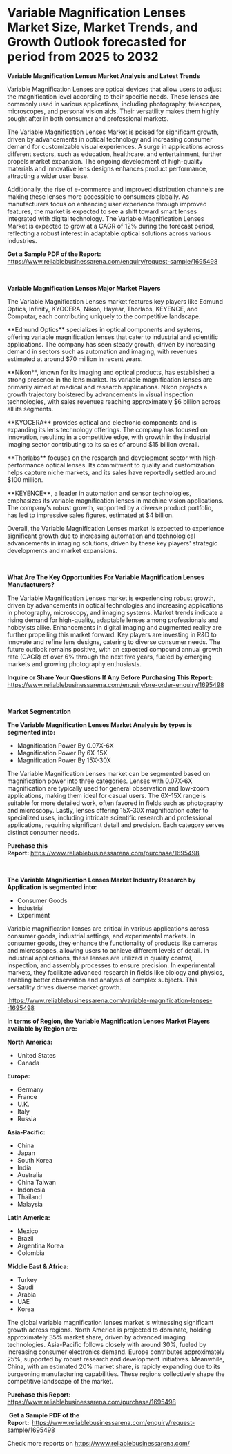 <p><h1>Variable Magnification Lenses Market Size, Market Trends, and Growth Outlook forecasted for period from 2025 to 2032</h1></p><p><strong>Variable Magnification Lenses Market Analysis and Latest Trends</strong></p>
<p><p>Variable Magnification Lenses are optical devices that allow users to adjust the magnification level according to their specific needs. These lenses are commonly used in various applications, including photography, telescopes, microscopes, and personal vision aids. Their versatility makes them highly sought after in both consumer and professional markets.</p><p>The Variable Magnification Lenses Market is poised for significant growth, driven by advancements in optical technology and increasing consumer demand for customizable visual experiences. A surge in applications across different sectors, such as education, healthcare, and entertainment, further propels market expansion. The ongoing development of high-quality materials and innovative lens designs enhances product performance, attracting a wider user base.</p><p>Additionally, the rise of e-commerce and improved distribution channels are making these lenses more accessible to consumers globally. As manufacturers focus on enhancing user experience through improved features, the market is expected to see a shift toward smart lenses integrated with digital technology. The Variable Magnification Lenses Market is expected to grow at a CAGR of 12% during the forecast period, reflecting a robust interest in adaptable optical solutions across various industries.</p></p>
<p><strong>Get a Sample PDF of the Report:&nbsp;</strong> <a href="https://www.reliablebusinessarena.com/enquiry/request-sample/1695498?utm_campaign=3268&utm_medium=2&utm_source=Github&utm_content=ia&utm_term=27032025&utm_id=variable-magnification-lenses">https://www.reliablebusinessarena.com/enquiry/request-sample/1695498</a></p>
<p>&nbsp;</p>
<p><strong>Variable Magnification Lenses Major Market Players</strong></p>
<p><p>The Variable Magnification Lenses market features key players like Edmund Optics, Infinity, KYOCERA, Nikon, Hayear, Thorlabs, KEYENCE, and Computar, each contributing uniquely to the competitive landscape. </p><p>**Edmund Optics** specializes in optical components and systems, offering variable magnification lenses that cater to industrial and scientific applications. The company has seen steady growth, driven by increasing demand in sectors such as automation and imaging, with revenues estimated at around $70 million in recent years.</p><p>**Nikon**, known for its imaging and optical products, has established a strong presence in the lens market. Its variable magnification lenses are primarily aimed at medical and research applications. Nikon projects a growth trajectory bolstered by advancements in visual inspection technologies, with sales revenues reaching approximately $6 billion across all its segments.</p><p>**KYOCERA** provides optical and electronic components and is expanding its lens technology offerings. The company has focused on innovation, resulting in a competitive edge, with growth in the industrial imaging sector contributing to its sales of around $15 billion overall.</p><p>**Thorlabs** focuses on the research and development sector with high-performance optical lenses. Its commitment to quality and customization helps capture niche markets, and its sales have reportedly settled around $100 million.</p><p>**KEYENCE**, a leader in automation and sensor technologies, emphasizes its variable magnification lenses in machine vision applications. The company's robust growth, supported by a diverse product portfolio, has led to impressive sales figures, estimated at $4 billion.</p><p>Overall, the Variable Magnification Lenses market is expected to experience significant growth due to increasing automation and technological advancements in imaging solutions, driven by these key players' strategic developments and market expansions.</p></p>
<p>&nbsp;</p>
<p><strong>What Are The Key Opportunities For Variable Magnification Lenses Manufacturers?</strong></p>
<p><p>The Variable Magnification Lenses market is experiencing robust growth, driven by advancements in optical technologies and increasing applications in photography, microscopy, and imaging systems. Market trends indicate a rising demand for high-quality, adaptable lenses among professionals and hobbyists alike. Enhancements in digital imaging and augmented reality are further propelling this market forward. Key players are investing in R&D to innovate and refine lens designs, catering to diverse consumer needs. The future outlook remains positive, with an expected compound annual growth rate (CAGR) of over 6% through the next five years, fueled by emerging markets and growing photography enthusiasts.</p></p>
<p><strong>Inquire or Share Your Questions If Any Before Purchasing This Report:</strong> <a href="https://www.reliablebusinessarena.com/enquiry/pre-order-enquiry/1695498?utm_campaign=3268&utm_medium=2&utm_source=Github&utm_content=ia&utm_term=27032025&utm_id=variable-magnification-lenses">https://www.reliablebusinessarena.com/enquiry/pre-order-enquiry/1695498</a></p>
<p>&nbsp;</p>
<p><strong>Market Segmentation</strong></p>
<p><strong>The Variable Magnification Lenses Market Analysis by types is segmented into:</strong></p>
<p><ul><li>Magnification Power By 0.07X-6X</li><li>Magnification Power By 6X-15X</li><li>Magnification Power By 15X-30X</li></ul></p>
<p><p>The Variable Magnification Lenses market can be segmented based on magnification power into three categories. Lenses with 0.07X-6X magnification are typically used for general observation and low-zoom applications, making them ideal for casual users. The 6X-15X range is suitable for more detailed work, often favored in fields such as photography and microscopy. Lastly, lenses offering 15X-30X magnification cater to specialized uses, including intricate scientific research and professional applications, requiring significant detail and precision. Each category serves distinct consumer needs.</p></p>
<p><strong>Purchase this Report:&nbsp;</strong><a href="https://www.reliablebusinessarena.com/purchase/1695498?utm_campaign=3268&utm_medium=2&utm_source=Github&utm_content=ia&utm_term=27032025&utm_id=variable-magnification-lenses">https://www.reliablebusinessarena.com/purchase/1695498</a></p>
<p>&nbsp;</p>
<p><strong>The Variable Magnification Lenses Market Industry Research by Application is segmented into:</strong></p>
<p><ul><li>Consumer Goods</li><li>Industrial</li><li>Experiment</li></ul></p>
<p><p>Variable magnification lenses are critical in various applications across consumer goods, industrial settings, and experimental markets. In consumer goods, they enhance the functionality of products like cameras and microscopes, allowing users to achieve different levels of detail. In industrial applications, these lenses are utilized in quality control, inspection, and assembly processes to ensure precision. In experimental markets, they facilitate advanced research in fields like biology and physics, enabling better observation and analysis of complex subjects. This versatility drives diverse market growth.</p></p>
<p><a href="https://www.reliablebusinessarena.com/variable-magnification-lenses-r1695498?utm_campaign=3268&utm_medium=2&utm_source=Github&utm_content=ia&utm_term=27032025&utm_id=variable-magnification-lenses">&nbsp;https://www.reliablebusinessarena.com/variable-magnification-lenses-r1695498</a></p>
<p><strong>In terms of Region, the Variable Magnification Lenses Market Players available by Region are:</strong></p>
<p>
    <p> <strong> North America: </strong>
        <ul>
            <li>United States</li>
            <li>Canada</li>
        </ul>
        </p> 
    <p> <strong> Europe: </strong>
        <ul>
            <li>Germany</li>
            <li>France</li>
            <li>U.K.</li>
            <li>Italy</li>
            <li>Russia</li>
        </ul>
        </p> 
    <p> <strong> Asia-Pacific: </strong>
        <ul>
            <li>China</li>
            <li>Japan</li>
            <li>South Korea</li>
            <li>India</li>
            <li>Australia</li>
            <li>China Taiwan</li>
            <li>Indonesia</li>
            <li>Thailand</li>
            <li>Malaysia</li>
        </ul>
        </p> 
    <p> <strong> Latin America: </strong>
        <ul>
            <li>Mexico</li>
            <li>Brazil</li>
            <li>Argentina Korea</li>
            <li>Colombia</li>
        </ul>
        </p> 
    <p> <strong> Middle East & Africa: </strong>
        <ul>
            <li>Turkey</li>
            <li>Saudi</li>
            <li>Arabia</li>
            <li>UAE</li>
            <li>Korea</li>
        </ul>
    </p>
    </p>
<p><p>The global variable magnification lenses market is witnessing significant growth across regions. North America is projected to dominate, holding approximately 35% market share, driven by advanced imaging technologies. Asia-Pacific follows closely with around 30%, fueled by increasing consumer electronics demand. Europe contributes approximately 25%, supported by robust research and development initiatives. Meanwhile, China, with an estimated 20% market share, is rapidly expanding due to its burgeoning manufacturing capabilities. These regions collectively shape the competitive landscape of the market.</p></p>
<p><strong>Purchase this Report: </strong><a href="https://www.reliablebusinessarena.com/purchase/1695498?utm_campaign=3268&utm_medium=2&utm_source=Github&utm_content=ia&utm_term=27032025&utm_id=variable-magnification-lenses">https://www.reliablebusinessarena.com/purchase/1695498</a></p>
<p>&nbsp;<strong>Get a Sample PDF of the Report:&nbsp;&nbsp;</strong><a href="https://www.reliablebusinessarena.com/enquiry/request-sample/1695498?utm_campaign=3268&utm_medium=2&utm_source=Github&utm_content=ia&utm_term=27032025&utm_id=variable-magnification-lenses">https://www.reliablebusinessarena.com/enquiry/request-sample/1695498</a></p>
<p><strong></strong></p>
<p>Check more reports on <a href="https://www.reliablebusinessarena.com/?utm_campaign=3268&utm_medium=2&utm_source=Github&utm_content=ia&utm_term=27032025&utm_id=variable-magnification-lenses">https://www.reliablebusinessarena.com/</a></p>